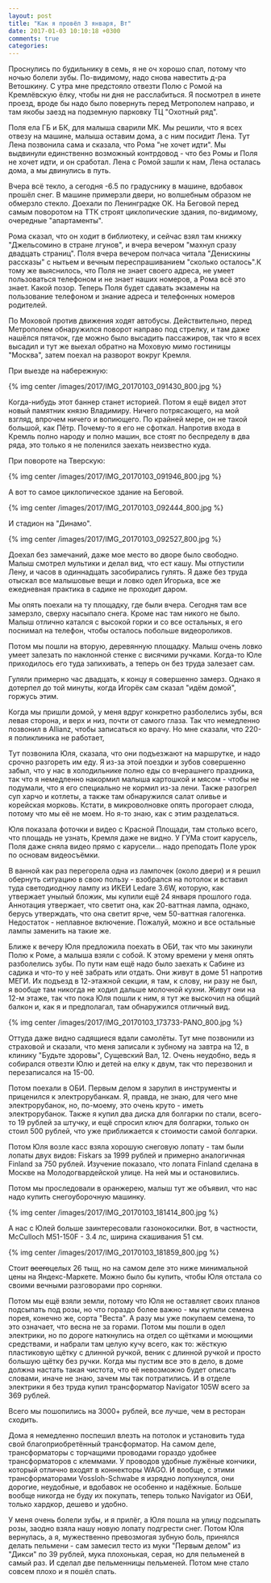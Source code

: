 ```yaml
---
layout: post
title: "Как я провёл 3 января, Вт"
date: 2017-01-03 10:10:18 +0300
comments: true
categories: 
---
```

Проснулись по будильнику в семь, я не оч хорошо спал, потому что ночью болели зубы. По-видимому, надо снова навестить д-ра Ветошкину. С утра мне предстояло отвезти Полю с Ромой на Кремлёвскую ёлку, чтобы ни дня не расслабиться. Я посмотрел в инете проезд, вроде бы надо было повернуть перед Метрополем направо, и там якобы заезд на подземную парковку ТЦ "Охотный ряд".

Поля ела ГБ и БК, для малыша сварили МК. Мы решили, что я всех отвезу на машине, малыша оставим дома, а с ним посидит Лена. Тут Лена позвонила сама и сказала, что Рома "не хочет идти". Мы выдвинули единственно возможный контрдовод - что без Ромы и Поля не хочет идти, и он сработал. Лена с Ромой зашли к нам, Лена осталась дома, а мы двинулись в путь.

Вчера всё текло, а сегодня -6.5 по градуснику в машине, вдобавок прошёл снег. В машине примерзли двери, но волшебным образом не обмерзло стекло. Доехали по Ленинградке ОК. На Беговой перед самым поворотом на ТТК строят циклопические здания, по-видимому, очередные "апартаменты". 

Рома сказал, что он ходит в библиотеку, и сейчас взял там книжку "Джельсомино в стране лгунов", и вчера вечером "махнул сразу двадцать страниц". Поля вчера вечером полчаса читала "Денискины рассказы" с нытьем и вечным переспрашиванием "сколько осталось".К тому же выяснилось, что Поля не знает своего адреса, не умеет пользоваться телефоном и не знает наших номеров, а Рома всё это знает. Какой позор. Теперь Поля будет сдавать экзамены на пользование телефоном и знание адреса и телефонных номеров родителей.

По Моховой против движения ходят автобусы. Действительно, перед Метрополем обнаружился поворот направо под стрелку, и там даже нашёлся пятачок, где можно было высадить пассажиров, так что я всех высадил и тут же выехал обратно на Моховую мимо гостиницы "Москва", затем поехал на разворот вокруг Кремля. 

При выезде на набережную:

{% img center /images/2017/IMG_20170103_091430_800.jpg %}

Когда-нибудь этот баннер станет историей. Потом я ещё видел этот новый памятник князю Владимиру. Ничего потрясающего, на мой взгляд, впрочем ничего и вопиющего. По крайней мере, он не такой большой, как Пётр. Почему-то я его не сфоткал. Напротив входа в Кремль полно народу и полно машин, все стоят по беспределу в два ряда, это только я не поленился заехать неизвестно куда.

При повороте на Тверскую:

{% img center /images/2017/IMG_20170103_091946_800.jpg %}

А вот то самое циклопическое здание на Беговой.

{% img center /images/2017/IMG_20170103_092444_800.jpg %}

И стадион на "Динамо".

{% img center /images/2017/IMG_20170103_092527_800.jpg %}

Доехал без замечаний, даже мое место во дворе было свободно. Малыш смотрел мультики и делал вид, что ест кашу. Мы отпустили Лену, и часов в одиннадцать засобирались гулять. Я даже без труда отыскал все малышовые вещи и ловко одел Игорька, все же ежедневная практика в садике не проходит даром. 

Мы опять поехали на ту площадку, где были вчера. Сегодня там все замерзло, сверху насыпало снега. Кроме нас там никого не было. Малыш отлично катался с высокой горки и со все остальных, я его поснимал на телефон, чтобы осталось побольше видеороликов. 

Потом мы пошли на вторую, деревянную площадку. Малыш очень ловко умеет залезать по наклонной стенке с висячими ручками. Когда-то Юле приходилось его туда запихивать, а теперь он без труда залезает сам. 

Гуляли примерно час двадцать, к концу я совершенно замерз. Однако я дотерпел до той минуты, когда Игорёк сам сказал "идём домой", горжусь этим.

Когда мы пришли домой, у меня вдруг конкретно разболелись зубы, вся левая сторона, и верх и низ, почти от самого глаза. Так что немедленно позвонил в Allianz, чтобы записаться ко врачу. Но мне сказали, что 220-я поликлиника не работает,   

Тут позвонила Юля, сказала, что они подъезжают на маршрутке, и надо срочно разгореть им еду. Я из-за этой поездки и зубов совершенно забыл, что у нас в холодильнике полно еды со вчерашнего праздника, так что я немедленно накормил малыша картошкой и мясом - чтобы не подумали, что я его специально не кормил из-за лени. Также разогрел суп харчо и котлеты, а также там обнаружился салат оливье и корейская морковь. Кстати, в микроволновке опять прогорает слюда, потому что мы её не моем. Но я-то знаю, как с этим разделаться.

Юля показала фоточки и видео с Красной Площади, там столько всего, что площадь не узнать, Кремля даже не видно. У ГУМа стоит карусель, Поля даже сняла видео прямо с карусели... надо преподать Поле урок по основам видеосъёмки.

В ванной как раз перегорела одна из лампочек (около двери) и я решил обернуть ситуацию в свою пользу - взобрался на потолок и вставил туда светодиоднюу лампу из ИКЕИ Ledare 3.6W, которую, как утвержает унылый бложик, мы купили ещё 24 января прошлого года. Аннотация утвержает, что светит она, как 20-ваттная лампа, однако, берусь утверждать, что она светит ярче, чем 50-ваттная галогенка. Недостаток - неплавное включение. Пожалуй, можно и все остальные лампы заменить на такие же.

Ближе к вечеру Юля предложила поехать в ОБИ, так что мы закинули Полю к Роме, а малыша взяли с собой. К этому времени у меня опять разболелись зубы. По пути нам ещё надо было заехать к Сабине из садика и что-то у неё забрать или отдать. Они живут в доме 51 напротив МЕГИ. Их подъезд в 12-этажной секции, я там, к слову, ни разу не был, я вообще там никогда не ходил дальше молочной кухни. Живут они на 12-м этаже, так что пока Юля пошли к ним, я тут же выскочил на общий балкон и, как я и предполагал, там обнаружился отличный вид.

{% img center /images/2017/IMG_20170103_173733-PANO_800.jpg %}

Оттуда даже видно садящиеся вдали самолёты. Тут мне позвонили из страховой и сказали, что меня записали к зубному на завтра на 12, в клинику "Будьте здоровы", Сущевский Вал, 12. Очень неудобно, ведь я собирался отвезти Юлю и детей на елку к двум, так что перезвонил и перезаписался на 15-00.

Потом поехали в ОБИ. Первым делом я зарулил в инструменты и приценился к электрорубанкам. Я, правда, не знаю, для чего мне электрорубанок, но, по-моему, это очень круто - иметь электрорубанок. Также я купил два диска для болгарки по стали, всего-то 19 рублей за штучку, и ещё спросил ключ для болгарки, только он стоил 500 рублей, что уже приближается к стоимости самой болгарки.

Потом Юля возле касс взяла хорошую снеговую лопату - там были лопаты двух видов: Fiskars за 1999 рублей и примерно аналогичная Finland за 750 рублей. Изучение показало, что лопата Finland сделана в Москве на Молодогвардейской улице. На ней мы и остановились.

Потом мы проследовали в оранжерею, малыш тут же объявил, что нас надо купить снегоуборочную машинку.

{% img center /images/2017/IMG_20170103_181414_800.jpg %}

А нас с Юлей больше заинтересовали газонокосилки. Вот, в частности, McCulloch M51-150F - 3.4 лс, ширина скашивания 51 см.

{% img center /images/2017/IMG_20170103_181859_800.jpg %}

Стоит ~~всего~~целых 26 тыщ, но на самом деле это ниже минимальной цены на Яндекс-Маркете. Можно было бы купить, чтобы Юля отстала со своими вечными разговорами про сорняки.

Потом мы ещё взяли земли, потому что Юля не оставляет своих планов подсыпать под розы, но что гораздо более важно - мы купили семена порея, конечно же, сорта "Веста". А разу мы уже покупаем семена, то это означает, что весна не за горами. Потом мы пошли в одел электрики, но по дороге наткнулись на отдел со щётками и моющими средствами, и набрали там целую кучу всего, как то: жёсткую пластиковую щётку с длинной ручкой, веник с длинной ручкой и просто большую щётку без ручки. Когда мы пустим все это в дело, в доме должна настать такая чистота, что её невозможно будет описать словами, иначе не знаю, зачем мы так потратились. И в отделе электрики я без труда купил трансформатор Navigator 105W всего за 369 рублей.

Всего мы пошопились на 3000+ рублей, все лучше, чем в ресторан сходить. 

Дома я немедленно поспешил влезть на потолок и установить туда свой благоприобретённый трансформатор. На самом деле, трансформаторы с торчащими проводами гораздо удобнее трансформаторов с клеммами. У проводов удобные лужёные кончики, который отлично входят в коннекторы WAGO. И вообще, с этими трансформаторами Vossloh-Schwabe я изрядно лопухнулся, они дорогие, неудобные, и вдобавок не особенно и надёжные. Больше вообще никогда не буду их покупать, теперь только Navigator из ОБИ, только хардкор, дешево и удобно.

У меня очень болели зубы, и я прилёг, а Юля пошла на улицу подсыпать розы, заодно взяла нашу новую лопату подгрести снег. Потом Юля вернулась, а я, мужественно превозмогая зубную боль, принялся делать пельмени - сам замесил тесто из муки "Первым делом" из "Дикси" по 39 рублей, мука плохонькая, серая, но для пельменей в самый раз. И сделал две пельменницы пельменей. Потом мне стало совсем плохо и я пошёл спать. 
